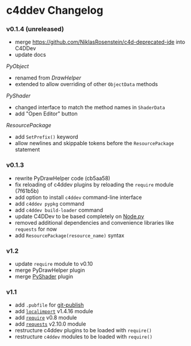 # c4ddev Changelog

  [Node.py]: https://github.com/nodepy/nodepy

### v0.1.4 (unreleased)

- merge https://github.com/NiklasRosenstein/c4d-deprecated-ide into C4DDev
- update docs

*PyObject*

- renamed from *DrawHelper*
- extended to allow overriding of other `ObjectData` methods

*PyShader*

- changed interface to match the method names in `ShaderData`
- add "Open Editor" button

*ResourcePackage*

- add `SetPrefix()` keyword
- allow newlines and skippable tokens before the `ResourcePackage` statement

### v0.1.3

- rewrite PyDrawHelper code (cb5aa58)
- fix reloading of c4ddev plugins by reloading the `require` module (7f61b5b)
- add option to install `c4ddev` command-line interface
- add `c4ddev pypkg` command
- add `c4ddev build-loader` command
- update C4DDev to be based completely on [Node.py]
- removed additional dependencies and convenience libraries like `requests` for now
- add `ResourcePackage(resource_name)` syntax

### v1.2

- update `require` module to v0.10
- merge PyDrawHelper plugin
- merge [PyShader](https://github.com/nr-plugins/pyshader) plugin

### v1.1

- add `.pubfile` for [git-publish](https://pypi.python.org/pypi/git-publish)
- add [`localimport`](https://github.com/NiklasRosenstein/py-localimport) v1.4.16 module
- add [`require`](https://github.com/NiklasRosenstein/py-localimport) v0.8 module
- add [`requests`](https://github.com/kennethreitz/requests) v2.10.0 module
- restructure c4ddev plugins to be loaded with `require()`
- restructure `c4ddev` modules to be loaded with `require()`
